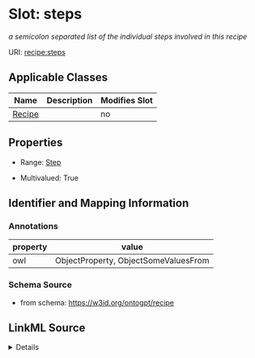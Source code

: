 

# Slot: steps


_a semicolon separated list of the individual steps involved in this recipe_



URI: [recipe:steps](http://w3id.org/ontogpt/recipe/steps)



<!-- no inheritance hierarchy -->





## Applicable Classes

| Name | Description | Modifies Slot |
| --- | --- | --- |
| [Recipe](Recipe.md) |  |  no  |







## Properties

* Range: [Step](Step.md)

* Multivalued: True





## Identifier and Mapping Information





### Annotations

| property | value |
| --- | --- |
| owl | ObjectProperty, ObjectSomeValuesFrom |



### Schema Source


* from schema: https://w3id.org/ontogpt/recipe




## LinkML Source

<details>
```yaml
name: steps
annotations:
  owl:
    tag: owl
    value: ObjectProperty, ObjectSomeValuesFrom
description: a semicolon separated list of the individual steps involved in this recipe
from_schema: https://w3id.org/ontogpt/recipe
rank: 1000
multivalued: true
alias: steps
owner: Recipe
domain_of:
- Recipe
range: Step

```
</details>